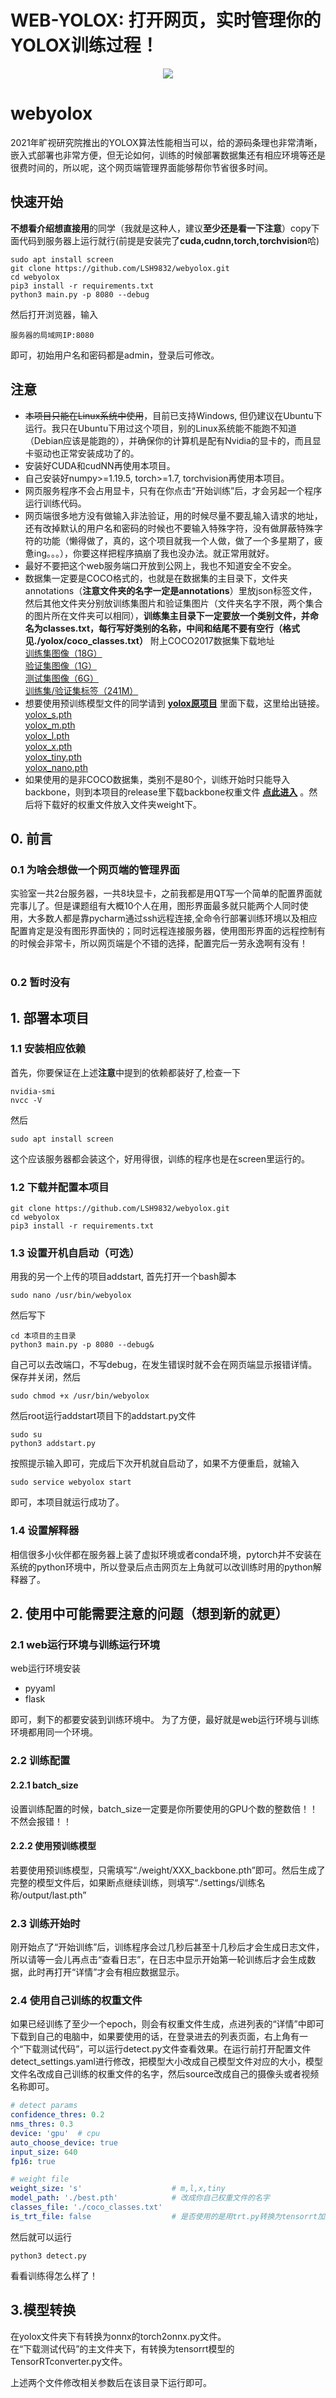 # WEB-YOLOX: 打开网页，实时管理你的YOLOX训练过程！

<div align="center"><img src="src/details.png"></div>

# webyolox
2021年旷视研究院推出的YOLOX算法性能相当可以，给的源码条理也非常清晰，嵌入式部署也非常方便，但无论如何，训练的时候部署数据集还有相应环境等还是很费时间的，所以呢，这个网页端管理界面能够帮你节省很多时间。
## 快速开始
**不想看介绍想直接用**的同学（我就是这种人，建议**至少还是看一下注意**）copy下面代码到服务器上运行就行(前提是安装完了**cuda,cudnn,torch,torchvision**哈)
```shell
sudo apt install screen
git clone https://github.com/LSH9832/webyolox.git
cd webyolox
pip3 install -r requirements.txt
python3 main.py -p 8080 --debug
```
然后打开浏览器，输入
```shell
服务器的局域网IP:8080
```
即可，初始用户名和密码都是admin，登录后可修改。
## 注意
- ~~本项目只能在Linux系统中使用~~，目前已支持Windows, 但仍建议在Ubuntu下运行。我只在Ubuntu下用过这个项目，别的Linux系统能不能跑不知道（Debian应该是能跑的），并确保你的计算机是配有Nvidia的显卡的，而且显卡驱动也正常安装成功了的。
- 安装好CUDA和cudNN再使用本项目。
- 自己安装好numpy>=1.19.5, torch>=1.7, torchvision再使用本项目。
- 网页服务程序不会占用显卡，只有在你点击“开始训练”后，才会另起一个程序运行训练代码。
- 网页端很多地方没有做输入非法验证，用的时候尽量不要乱输入请求的地址，还有改掉默认的用户名和密码的时候也不要输入特殊字符，没有做屏蔽特殊字符的功能（懒得做了，真的，这个项目就我一个人做，做了一个多星期了，疲惫ing。。。），你要这样把程序搞崩了我也没办法。就正常用就好。
- 最好不要把这个web服务端口开放到公网上，我也不知道安全不安全。
- 数据集一定要是COCO格式的，也就是在数据集的主目录下，文件夹annotations（**注意文件夹的名字一定是annotations**）里放json标签文件，然后其他文件夹分别放训练集图片和验证集图片（文件夹名字不限，两个集合的图片所在文件夹可以相同），**训练集主目录下一定要放一个类别文件，并命名为classes.txt，每行写好类别的名称，中间和结尾不要有空行（格式见./yolox/coco_classes.txt）** 附上COCO2017数据集下载地址<br> [训练集图像（18G）](http://images.cocodataset.org/zips/train2017.zip) <br> [验证集图像（1G）](http://images.cocodataset.org/zips/val2017.zip) <br> [测试集图像（6G）](http://images.cocodataset.org/zips/test2017.zip) <br> [训练集/验证集标签（241M）](http://images.cocodataset.org/annotations/annotations_trainval2017.zip)
- 想要使用预训练模型文件的同学请到 **[yolox原项目](https://github.com/Megvii-BaseDetection/YOLOX)** 里面下载，这里给出链接。<br> [yolox_s.pth](https://github.com/Megvii-BaseDetection/YOLOX/releases/download/0.1.1rc0/yolox_s.pth)<br> [yolox_m.pth](https://github.com/Megvii-BaseDetection/YOLOX/releases/download/0.1.1rc0/yolox_m.pth)<br> [yolox_l.pth](https://github.com/Megvii-BaseDetection/YOLOX/releases/download/0.1.1rc0/yolox_l.pth)<br> [yolox_x.pth](https://github.com/Megvii-BaseDetection/YOLOX/releases/download/0.1.1rc0/yolox_x.pth)<br> [yolox_tiny.pth](https://github.com/Megvii-BaseDetection/YOLOX/releases/download/0.1.1rc0/yolox_tiny.pth)<br> [yolox_nano.pth](https://github.com/Megvii-BaseDetection/YOLOX/releases/download/0.1.1rc0/yolox_nano.pth)
- 如果使用的是非COCO数据集，类别不是80个，训练开始时只能导入backbone，则到本项目的release里下载backbone权重文件 **[点此进入](https://github.com/LSH9832/webyolox/releases/tag/0.2.0)** 。然后将下载好的权重文件放入文件夹weight下。


## 0. 前言
### 0.1 为啥会想做一个网页端的管理界面
实验室一共2台服务器，一共8块显卡，之前我都是用QT写一个简单的配置界面就完事儿了。但是课题组有大概10个人在用，图形界面最多就只能两个人同时使用，大多数人都是靠pycharm通过ssh远程连接,全命令行部署训练环境以及相应配置肯定是没有图形界面快的；同时远程连接服务器，使用图形界面的远程控制有的时候会非常卡，所以网页端是个不错的选择，配置完后一劳永逸啊有没有！<br><br>
### 0.2 暂时没有
## 1. 部署本项目
### 1.1 安装相应依赖
首先，你要保证在上述**注意**中提到的依赖都装好了,检查一下
```shell
nvidia-smi
nvcc -V
```
然后
```shell
sudo apt install screen
```
这个应该服务器都会装这个，好用得很，训练的程序也是在screen里运行的。
### 1.2 下载并配置本项目
```shell
git clone https://github.com/LSH9832/webyolox.git
cd webyolox
pip3 install -r requirements.txt
```
### 1.3 设置开机自启动（可选）
用我的另一个上传的项目addstart, 首先打开一个bash脚本
```shell
sudo nano /usr/bin/webyolox
```
然后写下
```shell
cd 本项目的主目录
python3 main.py -p 8080 --debug&
```
自己可以去改端口，不写debug，在发生错误时就不会在网页端显示报错详情。
保存并关闭，然后
```shell
sudo chmod +x /usr/bin/webyolox
```
然后root运行addstart项目下的addstart.py文件
```shell
sudo su
python3 addstart.py
```
按照提示输入即可，完成后下次开机就自启动了，如果不方便重启，就输入
```shell
sudo service webyolox start
```
即可，本项目就运行成功了。

### 1.4 设置解释器
相信很多小伙伴都在服务器上装了虚拟环境或者conda环境，pytorch并不安装在系统的python环境中，所以登录后点击网页左上角就可以改训练时用的python解释器了。

## 2. 使用中可能需要注意的问题（想到新的就更）
### 2.1 web运行环境与训练运行环境
web运行环境安装
- pyyaml
- flask

即可，剩下的都要安装到训练环境中。
为了方便，最好就是web运行环境与训练环境都用同一个环境。
### 2.2 训练配置
#### 2.2.1 batch_size
设置训练配置的时候，batch_size一定要是你所要使用的GPU个数的整数倍！！不然会报错！！
#### 2.2.2 使用预训练模型
若要使用预训练模型，只需填写“./weight/XXX_backbone.pth”即可。然后生成了完整的模型文件后，如果断点继续训练，则填写“./settings/训练名称/output/last.pth”

### 2.3 训练开始时
刚开始点了“开始训练”后，训练程序会过几秒后甚至十几秒后才会生成日志文件，所以请等一会儿再点击“查看日志”，在日志中显示开始第一轮训练后才会生成数据，此时再打开“详情”才会有相应数据显示。

### 2.4 使用自己训练的权重文件
如果已经训练了至少一个epoch，则会有权重文件生成，点进列表的“详情”中即可下载到自己的电脑中，如果要使用的话，在登录进去的列表页面，右上角有一个“下载测试代码”，可以运行detect.py文件查看效果。在运行前打开配置文件detect_settings.yaml进行修改，把模型大小改成自己模型文件对应的大小，模型文件名改成自己训练的权重文件的名字，然后source改成自己的摄像头或者视频名称即可。

```yaml
# detect params
confidence_thres: 0.2
nms_thres: 0.3
device: 'gpu'  # cpu
auto_choose_device: true
input_size: 640
fp16: true

# weight file
weight_size: 's'                    # m,l,x,tiny
model_path: './best.pth'            # 改成你自己权重文件的名字
classes_file: './coco_classes.txt'
is_trt_file: false                  # 是否使用的是用trt.py转换为tensorrt加速后的文件，转换方法见文件夹内txt文件
```

然后就可以运行
```python3
python3 detect.py
```

看看训练得怎么样了！

## 3.模型转换
在yolox文件夹下有转换为onnx的torch2onnx.py文件。<br>
在“下载测试代码”的主文件夹下，有转换为tensorrt模型的TensorRTconverter.py文件。<br>

上述两个文件修改相关参数后在该目录下运行即可。
